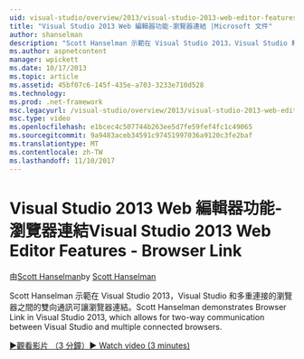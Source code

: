 ```yaml
---
uid: visual-studio/overview/2013/visual-studio-2013-web-editor-features-browser-link
title: "Visual Studio 2013 Web 編輯器功能-瀏覽器連結 |Microsoft 文件"
author: shanselman
description: "Scott Hanselman 示範在 Visual Studio 2013，Visual Studio 和多重連接的瀏覽器之間的雙向通訊可讓瀏覽器連結..."
ms.author: aspnetcontent
manager: wpickett
ms.date: 10/17/2013
ms.topic: article
ms.assetid: 45bf07c6-145f-435e-a703-3233e710d528
ms.technology: 
ms.prod: .net-framework
msc.legacyurl: /visual-studio/overview/2013/visual-studio-2013-web-editor-features-browser-link
msc.type: video
ms.openlocfilehash: e1bcec4c507744b263ee5d7fe59fef4fc1c49065
ms.sourcegitcommit: 9a9483aceb34591c97451997036a9120c3fe2baf
ms.translationtype: MT
ms.contentlocale: zh-TW
ms.lasthandoff: 11/10/2017
---
```

<a name="visual-studio-2013-web-editor-features---browser-link"></a><span data-ttu-id="eff13-103">Visual Studio 2013 Web 編輯器功能-瀏覽器連結</span><span class="sxs-lookup"><span data-stu-id="eff13-103">Visual Studio 2013 Web Editor Features - Browser Link</span></span>
====================
<span data-ttu-id="eff13-104">由[Scott Hanselman](https://github.com/shanselman)</span><span class="sxs-lookup"><span data-stu-id="eff13-104">by [Scott Hanselman](https://github.com/shanselman)</span></span>

<span data-ttu-id="eff13-105">Scott Hanselman 示範在 Visual Studio 2013，Visual Studio 和多重連接的瀏覽器之間的雙向通訊可讓瀏覽器連結。</span><span class="sxs-lookup"><span data-stu-id="eff13-105">Scott Hanselman demonstrates Browser Link in Visual Studio 2013, which allows for two-way communication between Visual Studio and multiple connected browsers.</span></span>

[<span data-ttu-id="eff13-106">&#9654;觀看影片 （3 分鐘）</span><span class="sxs-lookup"><span data-stu-id="eff13-106">&#9654; Watch video (3 minutes)</span></span>](https://channel9.msdn.com/Blogs/ASP-NET-Site-Videos/visual-studio-2013-web-editor-features-browser-link)
